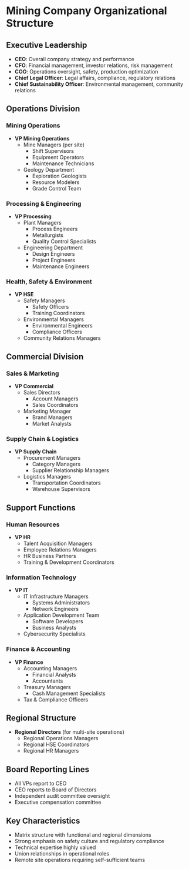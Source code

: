 # Mining Company Organizational Structure

## Executive Leadership
- **CEO**: Overall company strategy and performance
- **CFO**: Financial management, investor relations, risk management
- **COO**: Operations oversight, safety, production optimization
- **Chief Legal Officer**: Legal affairs, compliance, regulatory relations
- **Chief Sustainability Officer**: Environmental management, community relations

## Operations Division
### Mining Operations
- **VP Mining Operations**
  - Mine Managers (per site)
    - Shift Supervisors
    - Equipment Operators
    - Maintenance Technicians
  - Geology Department
    - Exploration Geologists
    - Resource Modelers
    - Grade Control Team

### Processing & Engineering
- **VP Processing**
  - Plant Managers
    - Process Engineers
    - Metallurgists
    - Quality Control Specialists
  - Engineering Department
    - Design Engineers
    - Project Engineers
    - Maintenance Engineers

### Health, Safety & Environment
- **VP HSE**
  - Safety Managers
    - Safety Officers
    - Training Coordinators
  - Environmental Managers
    - Environmental Engineers
    - Compliance Officers
  - Community Relations Managers

## Commercial Division
### Sales & Marketing
- **VP Commercial**
  - Sales Directors
    - Account Managers
    - Sales Coordinators
  - Marketing Manager
    - Brand Managers
    - Market Analysts

### Supply Chain & Logistics
- **VP Supply Chain**
  - Procurement Managers
    - Category Managers
    - Supplier Relationship Managers
  - Logistics Managers
    - Transportation Coordinators
    - Warehouse Supervisors

## Support Functions
### Human Resources
- **VP HR**
  - Talent Acquisition Managers
  - Employee Relations Managers
  - HR Business Partners
  - Training & Development Coordinators

### Information Technology
- **VP IT**
  - IT Infrastructure Managers
    - Systems Administrators
    - Network Engineers
  - Application Development Team
    - Software Developers
    - Business Analysts
  - Cybersecurity Specialists

### Finance & Accounting
- **VP Finance**
  - Accounting Managers
    - Financial Analysts
    - Accountants
  - Treasury Managers
    - Cash Management Specialists
  - Tax & Compliance Officers

## Regional Structure
- **Regional Directors** (for multi-site operations)
  - Regional Operations Managers
  - Regional HSE Coordinators
  - Regional HR Managers

## Board Reporting Lines
- All VPs report to CEO
- CEO reports to Board of Directors
- Independent audit committee oversight
- Executive compensation committee

## Key Characteristics
- Matrix structure with functional and regional dimensions
- Strong emphasis on safety culture and regulatory compliance
- Technical expertise highly valued
- Union relationships in operational roles
- Remote site operations requiring self-sufficient teams
